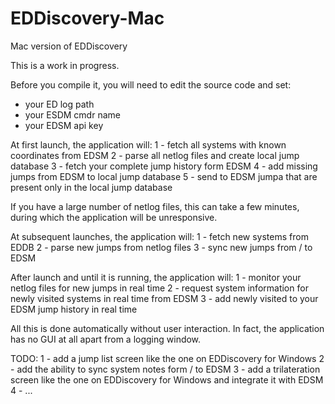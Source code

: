 # EDDiscovery-Mac
Mac version of EDDiscovery

This is a work in progress.

Before you compile it, you will need to edit  the source code and set:
- your ED log path
- your ESDM cmdr name
- your EDSM api key

At first launch, the application will:
1 - fetch all systems with known coordinates from EDSM
2 - parse all netlog files and create local jump database
3 - fetch your complete jump history form EDSM
4 - add missing jumps from EDSM to local jump database
5 - send to EDSM jumpa that are present only in the local jump database

If you have a large number of netlog files, this can take a few minutes, during which the application will be unresponsive.

At subsequent launches, the application will:
1 - fetch new systems from EDDB
2 - parse new jumps from netlog files
3 - sync new jumps from / to EDSM

After launch and until it is running, the application will:
1 - monitor your netlog files for new jumps in real time
2 - request system information for newly visited systems in real time from EDSM
3 - add newly visited to your EDSM jump history in real time

All this is done automatically without user interaction. In fact, the application has no GUI at all apart from a logging window.

TODO:
1 - add a jump list screen like the one on EDDiscovery for Windows
2 - add the ability to sync system notes form / to EDSM
3 - add a trilateration screen like the one on EDDiscovery for Windows and integrate it with EDSM
4 - ...

